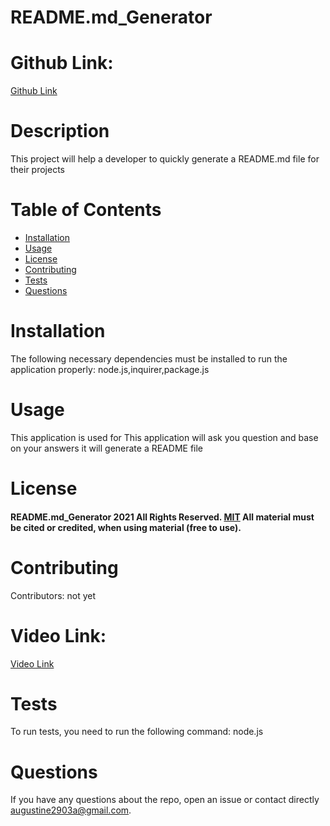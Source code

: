 
# README.md_Generator
# Github Link:
 [Github Link](https://github.com/Gus199)
# Description
This project will help a developer to quickly generate a README.md file for their projects
# Table of Contents 
* [Installation](#installation)
* [Usage](#usage)
* [License](#license)
* [Contributing](#contributing)
* [Tests](#tests)
* [Questions](#questions)
# Installation
The following necessary dependencies must be installed to run the application properly: node.js,inquirer,package.js
# Usage
​This application is used for This application will ask you question and base on your answers it will generate a README file
# License
#### README.md_Generator 2021 All Rights Reserved.  [MIT](LICENSE) All material must be cited or credited, when using material (free to use).
# Contributing  
​Contributors: not yet
# Video Link:
 [Video Link](https://watch.screencastify.com/v/y2ngxQeGbBfX3GveIF5p)
# Tests
To run tests, you need to run the following command: node.js
# Questions
If you have any questions about the repo, open an issue or contact directly augustine2903a@gmail.com.
